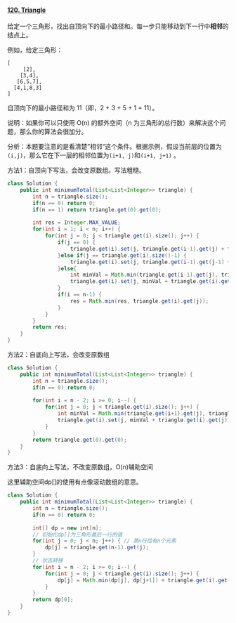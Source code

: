 #### [120. Triangle](https://leetcode-cn.com/problems/triangle/)

给定一个三角形，找出自顶向下的最小路径和。每一步只能移动到下一行中**相邻**的结点上。

例如，给定三角形：

```
[
     [2],
    [3,4],
   [6,5,7],
  [4,1,8,3]
]
```

自顶向下的最小路径和为 11（即，2 + 3 + 5 + 1 = 11）。

说明：如果你可以只使用 O(n) 的额外空间（n 为三角形的总行数）来解决这个问题，那么你的算法会很加分。

分析：本题要注意的是看清楚”相邻“这个条件。根据示例，假设当前层的位置为`(i,j)`，那么它在下一层的相邻位置为`(i+1, j)`和`(i+1, j+1)` 。

方法1：自顶向下写法，会改变原数组。写法粗糙。

```java
class Solution {
    public int minimumTotal(List<List<Integer>> triangle) {
        int n = triangle.size();
        if(n == 0) return 0;
        if(n == 1) return triangle.get(0).get(0);
        
        int res = Integer.MAX_VALUE;
        for(int i = 1; i < n; i++) {
            for(int j = 0; j < triangle.get(i).size(); j++) {
                if(j == 0) {
                    triangle.get(i).set(j, triangle.get(i-1).get(j) + triangle.get(i).get(j));
                }else if(j == triangle.get(i).size()-1) {
                    triangle.get(i).set(j, triangle.get(i-1).get(j-1) + triangle.get(i).get(j));
                }else{
                    int minVal = Math.min(triangle.get(i-1).get(j), triangle.get(i-1).get(j-1));
                    triangle.get(i).set(j, minVal + triangle.get(i).get(j));
                }
                if(i == n-1) {
                    res = Math.min(res, triangle.get(i).get(j));
                }
            }    
        }
        return res;
    }
}
```



方法2：自底向上写法，会改变原数组

```java
class Solution {
    public int minimumTotal(List<List<Integer>> triangle) {
        int n = triangle.size();
        if(n == 0) return 0;
        
        for(int i = n - 2; i >= 0; i--) {
            for(int j = 0; j < triangle.get(i).size(); j++) {
                int minVal = Math.min(triangle.get(i+1).get(j), triangle.get(i+1).get(j+1));
                triangle.get(i).set(j, minVal + triangle.get(i).get(j));
            }    
        }
        return triangle.get(0).get(0);
    }
}
```



方法3：自底向上写法，不改变原数组，O(n)辅助空间

这里辅助空间dp[]的使用有点像滚动数组的意思。

```java
class Solution {
    public int minimumTotal(List<List<Integer>> triangle) {
        int n = triangle.size();
        if(n == 0) return 0;
        
        int[] dp = new int[n];
        // 初始化dp[]为三角形最后一行的值
        for(int j = 0; j < n; j++) { // 第n行恰有n个元素
            dp[j] = triangle.get(n-1).get(j);
        }
        // 状态转移
        for(int i = n - 2; i >= 0; i--) {
            for(int j = 0; j < triangle.get(i).size(); j++) {
                dp[j] = Math.min(dp[j], dp[j+1]) + triangle.get(i).get(j);
            }
        }    
        return dp[0];
    }
}
```



